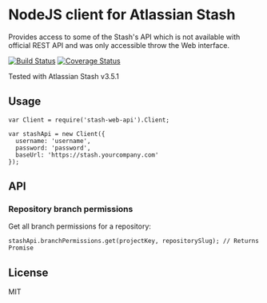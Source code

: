 # NodeJS client for Atlassian Stash

Provides access to some of the Stash's API which is not available with official REST API and was only accessible throw the Web interface.

[![Build Status](https://travis-ci.org/bponomarenko/stash-web-api.svg?branch=master)](https://travis-ci.org/bponomarenko/stash-web-api)
[![Coverage Status](https://coveralls.io/repos/github/bponomarenko/stash-web-api/badge.svg?branch=master)](https://coveralls.io/github/bponomarenko/stash-web-api?branch=master)

Tested with Atlassian Stash v3.5.1

## Usage

```
var Client = require('stash-web-api').Client;

var stashApi = new Client({
  username: 'username',
  password: 'password',
  baseUrl: 'https://stash.yourcompany.com'
});
```

## API

### Repository branch permissions

Get all branch permissions for a repository:
```
stashApi.branchPermissions.get(projectKey, repositorySlug); // Returns Promise
```

## License

MIT
